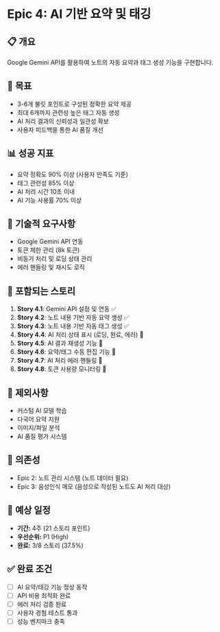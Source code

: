 # Epic 4: AI 기반 요약 및 태깅

## 📋 개요

Google Gemini API를 활용하여 노트의 자동 요약과 태그 생성 기능을 구현합니다.

## 🎯 목표

-   3-6개 불릿 포인트로 구성된 정확한 요약 제공
-   최대 6개까지 관련성 높은 태그 자동 생성
-   AI 처리 결과의 신뢰성과 일관성 확보
-   사용자 피드백을 통한 AI 품질 개선

## 📊 성공 지표

-   요약 정확도 90% 이상 (사용자 만족도 기준)
-   태그 관련성 85% 이상
-   AI 처리 시간 10초 이내
-   AI 기능 사용률 70% 이상

## 🔧 기술적 요구사항

-   Google Gemini API 연동
-   토큰 제한 관리 (8k 토큰)
-   비동기 처리 및 로딩 상태 관리
-   에러 핸들링 및 재시도 로직

## 📝 포함되는 스토리

1. **Story 4.1**: Gemini API 설정 및 연동 ✅
2. **Story 4.2**: 노트 내용 기반 자동 요약 생성 ✅
3. **Story 4.3**: 노트 내용 기반 자동 태그 생성 ✅
4. **Story 4.4**: AI 처리 상태 표시 (로딩, 완료, 에러) 📝
5. **Story 4.5**: AI 결과 재생성 기능 📝
6. **Story 4.6**: 요약/태그 수동 편집 기능 📝
7. **Story 4.7**: AI 처리 에러 핸들링 📝
8. **Story 4.8**: 토큰 사용량 모니터링 📝

## 🚫 제외사항

-   커스텀 AI 모델 학습
-   다국어 요약 지원
-   이미지/파일 분석
-   AI 품질 평가 시스템

## 🔗 의존성

-   Epic 2: 노트 관리 시스템 (노트 데이터 필요)
-   Epic 3: 음성인식 메모 (음성으로 작성된 노트도 AI 처리 대상)

## 📅 예상 일정

-   **기간:** 4주 (21 스토리 포인트)
-   **우선순위:** P1 (High)
-   **완료:** 3/8 스토리 (37.5%)

## ✅ 완료 조건

-   [ ] AI 요약/태깅 기능 정상 동작
-   [ ] API 비용 최적화 완료
-   [ ] 에러 처리 검증 완료
-   [ ] 사용자 경험 테스트 통과
-   [ ] 성능 벤치마크 충족
